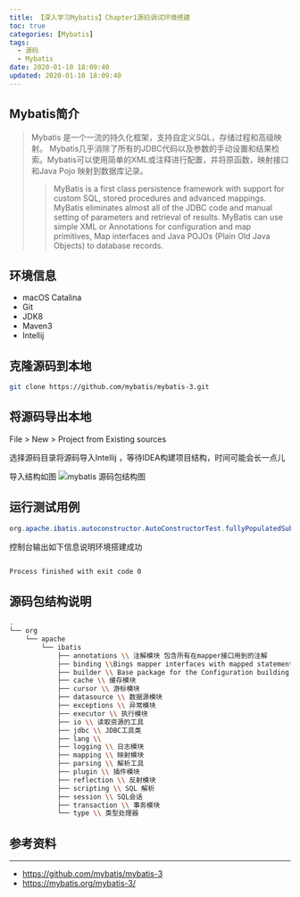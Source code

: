 ```yaml
---
title: 【深入学习Mybatis】Chapter1源码调试环境搭建
toc: true
categories: [Mybatis]
tags:
  - 源码
  - Mybatis
date: 2020-01-10 18:09:40
updated: 2020-01-10 18:09:40
---
```



## Mybatis简介
> Mybatis 是一个一流的持久化框架，支持自定义SQL，存储过程和高级映射。
Mybatis几乎消除了所有的JDBC代码以及参数的手动设置和结果检索。Mybatis可以使用简单的XML或注释进行配置，并将原函数，映射接口和Java Pojo 映射到数据库记录。
>> MyBatis is a first class persistence framework with support for custom SQL, stored procedures and advanced mappings. MyBatis eliminates almost all of the JDBC code and manual setting of parameters and retrieval of results. MyBatis can use simple XML or Annotations for configuration and map primitives, Map interfaces and Java POJOs (Plain Old Java Objects) to database records.

<!-- more -->

## 环境信息
- macOS Catalina
- Git
- JDK8
- Maven3
- Intellij

## 克隆源码到本地

```bash
git clone https://github.com/mybatis/mybatis-3.git
```

## 将源码导出本地


File > New > Project from Existing sources

选择源码目录将源码导入Intellij ，等待IDEA构建项目结构，时间可能会长一点儿

导入结构如图
![mybatis 源码包结构图](https://imgconvert.csdnimg.cn/aHR0cDovL2ltYWdlcy1vc3MuaHVvdGFpaGUuY29tL215YmF0aXMvbXliYXRpcy1pbnRlbGxpai1zdHJ1Y3R1cmUucG5n?x-oss-process=image/format,png)

## 运行测试用例

```java
org.apache.ibatis.autoconstructor.AutoConstructorTest.fullyPopulatedSubject()
```

控制台输出如下信息说明环境搭建成功
```bash

Process finished with exit code 0

```

## 源码包结构说明
```bash
.
└── org
    └── apache
        └── ibatis
            ├── annotations \\ 注解模块 包含所有在mapper接口用到的注解
            ├── binding \\Bings mapper interfaces with mapped statements
            ├── builder \\ Base package for the Configuration building code
            ├── cache \\ 缓存模块
            ├── cursor \\ 游标模块
            ├── datasource \\ 数据源模块
            ├── exceptions \\ 异常模块
            ├── executor \\ 执行模块
            ├── io \\ 读取资源的工具
            ├── jdbc \\ JDBC工具类
            ├── lang \\ 
            ├── logging \\ 日志模块
            ├── mapping \\ 映射模块
            ├── parsing \\ 解析工具
            ├── plugin \\ 插件模块
            ├── reflection \\ 反射模块
            ├── scripting \\ SQL 解析
            ├── session \\ SQL会话
            ├── transaction \\ 事务模块
            └── type \\ 类型处理器

```

## 参考资料
---
- https://github.com/mybatis/mybatis-3
- https://mybatis.org/mybatis-3/